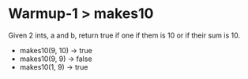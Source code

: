 # Warmup-1 > makes10

Given 2 ints, a and b, return true if one if them is 10 or if their sum is 10.

- makes10(9, 10) → true
- makes10(9, 9) → false
- makes10(1, 9) → true